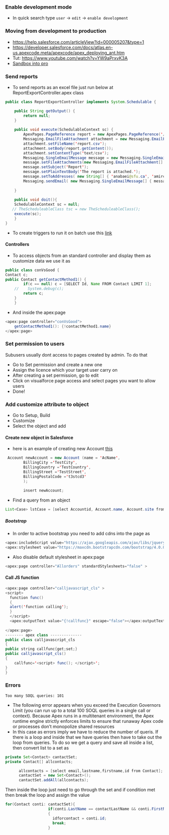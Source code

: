 ### Enable development mode 
* In quick search type `user` -> `edit` -> `enable development `

### Moving from development to production 
* https://help.salesforce.com/articleView?id=000005207&type=1
* https://developer.salesforce.com/docs/atlas.en-us.apexcode.meta/apexcode/apex_deploying_ant.htm
* Tut:  https://www.youtube.com/watch?v=YW9aPrxvK3A
* [Sandbox into pro](http://salesforce.vidyard.com/watch/yuOAaYF_-vtWigiqXxndVQ) 


### Send reports 
* To send reports as an excel file just run below at ReportExportController.apex class 
```java
public class ReportExportController implements System.Schedulable {

    public String getOutput() {
        return null;
    }
    
    public void execute(SchedulableContext sc) {
        ApexPages.PageReference report = new ApexPages.PageReference('/00O1N0000075HE0UAM?csv=1');
        Messaging.EmailFileAttachment attachment = new Messaging.EmailFileAttachment();
        attachment.setFileName('report.csv');
        attachment.setBody(report.getContent());
        attachment.setContentType('text/csv');
        Messaging.SingleEmailMessage message = new Messaging.SingleEmailMessage();
        message.setFileAttachments(new Messaging.EmailFileAttachment[] { attachment } );
        message.setSubject('Report');
        message.setPlainTextBody('The report is attached.');
        message.setToAddresses( new String[] { 'anabaei@sfu.ca', 'amircmpt@gmail.com' } );
        Messaging.sendEmail( new Messaging.SingleEmailMessage[] { message } );
        
    }
    
    public void doit(){
    SchedulableContext sc = null;
   // TheScheduleableClass tsc = new TheScheduleableClass();
    execute(sc);
    }
}
```
* To create triggers to run it on batch use this [link](https://developer.salesforce.com/docs/atlas.en-us.apexcode.meta/apexcode/apex_scheduler.htm)

#### Controllers
* To access objects from an standard controller and display them as customize data we use it as 
```java
public class conVsGood {
Contact c;
public Contact getContactMethod1() {
        if(c == null) c = [SELECT Id, Name FROM Contact LIMIT 1];
    //    System.debug(c);
        return c;
    }
    }
```
* And inside the apex:page
```java
<apex:page controller="conVsGood">
    getContactMethod1(): {!contactMethod1.name}
</apex:page>
```
### Set permission to users
 Subusers usually dont access to pages created by admin. To do that 
- Go to Set permission and create a new one
- Assign the licence which your target user carry on
- After creating a set permission, go to edit 
- Click on visualforce page access and select pages you want to allow users 
- Done!

### Add customize attribute to object
- Go to Setup, Build
- Customize 
- Select the object and add


#### Create new object in Salesforce
* here is an example of creating new Account [this](https://developer.salesforce.com/forums/?id=906F000000092OYIAY)
```java
 Account newAccount = new Account (name = 'AcName',
        BillingCity ='TestCity',
        BillingCountry ='TestCountry',
        BillingStreet ='TestStreet',
        BillingPostalCode ='t3stcd3'
        );
        
        insert newAccount;
```
* Find a query from an object
```java
List<Case> lstCase = [select Accountid, Account.name, Account.site from Case where id=: Apexpages.currentPage().getParameters().get('id)];
```
##### Bootstrap
* In order to active bootstrap you need to add cdns into the page as 
```java
<apex:includeScript value="https://ajax.googleapis.com/ajax/libs/jquery/3.2.1/jquery.min.js" />
<apex:stylesheet value="https://maxcdn.bootstrapcdn.com/bootstrap/4.0.0-beta.2/css/bootstrap.min.css"/>
```
* Also disable default stylesheet in apex:page
```java
<apex:page controller="Allorders" standardStylesheets="false" >
```
#### Call JS function 
```java
<apex:page controller="calljavascript_cls" >
<script>
  function func()
  {
  alert('function calling');
  }
  </script>
  <apex:outputText value="{!callfunc}" escape="false"></apex:outputText>
 
</apex:page>
-------- apex class --------------
public class calljavascript_cls
{
public string callfunc{get;set;}
public calljavascript_cls()
{
    callfunc='<script> func(); </script>';
}
}
```
### Errors
 ` Too many SOQL queries: 101 `
 * The following error appears when you exceed the Execution Governors Limit (you can run up to a total 100 SOQL queries in a single call or context). Because Apex runs in a multitenant environment, the Apex runtime engine strictly enforces limits to ensure that runaway Apex code or processes don’t monopolize shared resources
* In this case as errors imply we have to reduce the number of queris. If there is a loop and inside that we have queries then have to take out the loop from queries. To do so we get a query and save all inside a list, then convert list to a set as 
```java
private Set<Contact> cantactSet;
private Contact[] allcontacts;

      allcontacts = [select email,lastname,firstname,id from Contact];
      cantactSet = new Set<Contact>();   
      cantactSet.addAll(allcontacts);
```
Then inside the loop just need to go through the set and if condition met then break the loop and assign the value
```java
for(Contact conti: cantactSet){
                   if(conti.LastName == contactLastName && conti.FirstName == contactFirstName )
                   {   
                     idforcontact = conti.id;
                     break;   
                   }
```
